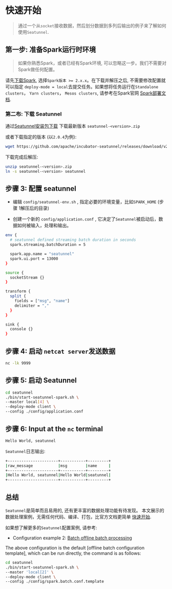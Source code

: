 # 快速开始

> 通过一个从`socket`接收数据，然后划分数据到多列后输出的例子来了解如何使用`Seatunnel`.

## 第一步: 准备Spark运行时环境

> 如果你熟悉Spark，或者已经有Spark环境, 可以忽略这一步。我们不需要对Spark做任何配置。

请先[下载Spark](https://spark.apache.org/downloads.html), 选择`Spark版本 >= 2.x.x`。在下载并解压之后, 不需要修改配置就可以指定 `deploy-mode = local`去提交任务。如果想将任务运行在`Standalone clusters`， `Yarn clusters`， `Mesos clusters`, 请参考在Spark官网 [Spark部署文档](https://spark.apache.org/docs/latest/cluster-overview.html).

### 第二布: 下载 Seatunnel

通过[Seatunnel安装包下载](https://github.com/apache/incubator-seatunnel/releases) 下载最新版本 `seatunnel-<version>.zip`

或者下载指定的版本 (以`2.0.4`为例):

```bash
wget https://github.com/apache/incubator-seatunnel/releases/download/v2.0.4/waterdrop-dist-2.0.4-2.11.8-release.zip -O seatunnel-2.0.4.zip
```

下载完成后解压:

```bash
unzip seatunnel-<version>.zip
ln -s seatunnel-<version> seatunnel
```

## 步骤 3: 配置 seatunnel

- 编辑 `config/seatunnel-env.sh` , 指定必要的环境变量，比如`SPARK_HOME` (步骤 1解压后的目录)

- 创建一个新的 `config/application.conf` , 它决定了`Seatunnel`被启动后，数据如何被输入，处理和输出。

```bash
env {
  # seatunnel defined streaming batch duration in seconds
  spark.streaming.batchDuration = 5

  spark.app.name = "seatunnel"
  spark.ui.port = 13000
}

source {
  socketStream {}
}

transform {
  split {
    fields = ["msg", "name"]
    delimiter = ","
  }
}

sink {
  console {}
}
```

## 步骤 4: 启动 `netcat server`发送数据

```bash
nc -lk 9999
```

## 步骤 5: 启动 Seatunnel

```bash
cd seatunnel
./bin/start-seatunnel-spark.sh \
--master local[4] \
--deploy-mode client \
--config ./config/application.conf
```

## 步骤 6: Input at the `nc` terminal

```bash
Hello World, seatunnel
```

`Seatunnel`日志输出:

```bash
+----------------------+-----------+---------+
|raw_message           |msg        |name     |
+----------------------+-----------+---------+
|Hello World, seatunnel|Hello World|seatunnel|
+----------------------+-----------+---------+
```

## 总结

`Seatunnel`是简单而且易用的, 还有更丰富的数据处理功能有待发现。 本文展示的数据处理案例，无需任何代码、编译、打包，比官方文档更简单 [快速开始](https://spark.apache.org/docs/latest/streaming-programming-guide.html#a-quick-example).

如果想了解更多的`Seatunnel`配置案例, 请参考:

- Configuration example 2: [Batch offline batch processing](https://github.com/apache/incubator-seatunnel/blob/dev/config/spark.batch.conf.template)

The above configuration is the default [offline batch configuration template], which can be run directly, the command is as follows:

```bash
cd seatunnel
./bin/start-seatunnel-spark.sh \
--master 'local[2]' \
--deploy-mode client \
--config ./config/spark.batch.conf.template
```
